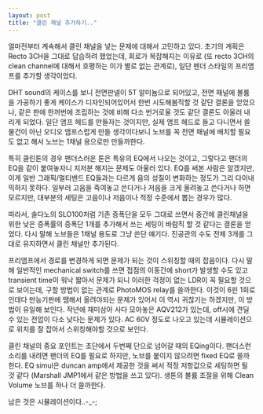 ```yaml
---
layout: post
title: "클린 채널 추가하기.."
---
```


얼마전부터 계속해서 클린 채널을 넣는 문제에 대해서 고민하고 있다. 초기의 계획은 Recto 3CH을 그대로 답습하려 했었는데, 회로가 복잡해지는 이유로 (또 recto 3CH의 clean channel에 대해서 호평하는 이가 별로 없는 관계로), 일단 펜더 스타일의 프리앰프를 추가할 생각이었다. 

DHT sound의 케이스를 보니 전면판넬이 5T 알미늄으로 되어있고, 전면 패널에 볼륨을 가공하기 좋게 케이스가 디자인되어있어서 한번 시도해봄직할 것 같단 결론을 얻었으나, 같은 판에 한꺼번에 조립하는 것에 비해 다소 번거로울 것도 같단 결론도 아울러 내리게 되었다. 일단 앰프 헤드를 만들자는 것이지만, 실제 앰프 헤드로 들고 다니면서 쓸 물건이 아닌 오디오 앰프스럽게 만들 생각이다보니 노브를 꼭 전면 패널에 배치할 필요도 없고 해서 노브는 1채널 용으로만 만들까한다.

특히 클린톤의 경우 팬더스러운 톤은 특유의 EQ에서 나오는 것이고, 그렇다고 팬더의 EQ을 같이 붙여놓자니 지저분 해지는 문제도 아울러 있다. EQ를 써본 사람은 알겠지만, 이게 일반 그래픽/멀티밴드 EQ들과는 다르게 음의 성질이 변화하는 정도가 그리 다이내믹하지 못하다. 일부러 고음을 죽여놓고 쓴다거나 저음을 크게 올려놓고 쓴다거나 하면 모르지만, 대부분의 세팅은 고음이나 저음이나 적정 수준에서 뽑는 경우가 많다.

따라서, 솔다노의 SLO100처럼 기존 증폭단을 모두 그대로 쓰면서 중간에 클린채널을 위한 낮은 증폭률의 증폭단 1개를 추가해서 쓰는 세팅이 바람직 할 것 같다는 결론을 얻었다. 다시 말해 노브들은 1채널 용도로 그냥 쓴단 얘기다. 진공관의 수도 전체 3개를 그대로 유지하면서 클린 채널만 추가된다.

프리앰프에서 경로를 변경하게 되면 문제가 되는 것이 스위칭할 때의 잡음이다. 다시 말해 일반적인 mechanical switch를 쓰면 접점의 이동간에 short가 발생할 수도 있고 transient time이 워낙 짧아서 문제가 되니 이러한 걱정이 없는 LDR이 꼭 필요할 것으로 보이는데, 구할 방법이 없는 관계로 PhotoMOS relay를 쓸까한다. 이것이 6핀 1회로인데다 만능기판에 땜해서 올려야되는 문제가 있어서 이 역시 귀찮기는 하겠지만, 이 방법이 유일해 보인다. 작년에 재미삼아 사다 모아놓은 AQV212가 있는데, off시에 견딜 수 있는 전압이 다소 낮다는 문제가 있다. AC 60V 정도로 나오고 있는데 시뮬레이션으로 위치를 잘 잡아서 스위칭해야할 것으로 보인다.

클린 채널의 중요 포인트는 초단에서 두번째 단으로 넘어갈 때의 EQing이다. 팬더스런 소리를 내려면 팬더의 EQ를 필요로 하지만, 노브를 붙이지 않으려면 fixed EQ로 쓸까한다. EQ simul은 duncan amp에서 제공한 것을 써서 적정 저항값으로 세팅하면 될 것 같다 (Marshall JMP1에서 같은 방법을 쓰고 있다). 생톤의 볼륨 조절을 위해 Clean Volume 노브를 하나 더 쓸까한다.

남은 것은 시뮬레이션이다..-_-;

